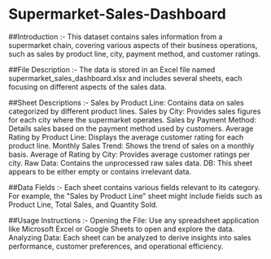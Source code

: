 # Supermarket-Sales-Dashboard

##Introduction :-
This dataset contains sales information from a supermarket chain, covering various aspects of their business operations, such as sales by product line, city, payment method, and customer ratings.

##File Description :-
The data is stored in an Excel file named supermarket_sales_dashboard.xlsx and includes several sheets, each focusing on different aspects of the sales data.

##Sheet Descriptions :-
Sales by Product Line: Contains data on sales categorized by different product lines.
Sales by City: Provides sales figures for each city where the supermarket operates.
Sales by Payment Method: Details sales based on the payment method used by customers.
Average Rating by Product Line: Displays the average customer rating for each product line.
Monthly Sales Trend: Shows the trend of sales on a monthly basis.
Average of Rating by City: Provides average customer ratings per city.
Raw Data: Contains the unprocessed raw sales data.
DB: This sheet appears to be either empty or contains irrelevant data.

##Data Fields :-
Each sheet contains various fields relevant to its category. For example, the "Sales by Product Line" sheet might include fields such as Product Line, Total Sales, and Quantity Sold.

##Usage Instructions :-
Opening the File: Use any spreadsheet application like Microsoft Excel or Google Sheets to open and explore the data.
Analyzing Data: Each sheet can be analyzed to derive insights into sales performance, customer preferences, and operational efficiency.
